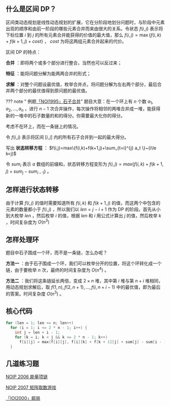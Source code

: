 ## 什么是区间 DP？

区间类动态规划是线性动态规划的扩展，它在分阶段地划分问题时，与阶段中元素出现的顺序和由前一阶段的哪些元素合并而来由很大的关系。令状态 $f(i,j)$ 表示将下标位置 $i$ 到 $j$ 的所有元素合并能获得的价值的最大值，那么 $f(i,j)=\max\{f(i,k)+f(k+1,j)+cost\}$ ， $cost$ 为将这两组元素合并起来的代价。

区间 DP 的特点：

 **合并** ：即将两个或多个部分进行整合，当然也可以反过来；

 **特征** ：能将问题分解为能两两合并的形式；

 **求解** ：对整个问题设最优值，枚举合并点，将问题分解为左右两个部分，最后合并两个部分的最优值得到原问题的最优值。

??? note " 例题[「NOI1995」石子合并](https://loj.ac/problem/10147)"
    题目大意：在一个环上有 $n$ 个数 $a_1,a_2,...,a_n$ ，进行 $n-1$ 次合并操作，每次操作将相邻的两堆合并成一堆，能获得新的一堆中的石子数量的和的得分。你需要最大化你的得分。

考虑不在环上，而在一条链上的情况。

令 $f(i,j)$ 表示将区间 $[i,j]$ 内的所有石子合并到一起的最大得分。

写出 **状态转移方程** ： $f(i,j)=max\{f(i,k)+f(k+1,j)+\sum_{t=i}^{j} a_t \}~(i\le k<j)$ 

令 $sum_i$ 表示 $a$ 数组的前缀和，状态转移方程变形为 $f(i,j)=max\{f(i,k)+f(k+1,j)+sum_j-sum_{i-1} \}$ 。

## 怎样进行状态转移

由于计算 $f(i,j)$ 的值时需要知道所有 $f(i,k)$ 和 $f(k+1,j)$ 的值，而这两个中包含的元素的数量都小于 $f(i,j)$ ，所以我们以 $len=j-i+1$ 作为 DP 的阶段。首先从小到大枚举 $len$ ，然后枚举 $i$ 的值，根据 $len$ 和 $i$ 用公式计算出 $j$ 的值，然后枚举 $k$ ，时间复杂度为 $O(n^3)$ 

## 怎样处理环

题目中石子围成一个环，而不是一条链，怎么办呢？

 **方法一** ：由于石子围成一个环，我们可以枚举分开的位置，将这个环转化成一个链，由于要枚举 $n$ 次，最终的时间复杂度为 $O(n^4)$ 。

 **方法二** ：我们将这条链延长两倍，变成 $2\times n$ 堆，其中第 $i$ 堆与第 $n+i$ 堆相同，用动态规划求解后，取 $f(1,n),f(2,n+1),...,f(i,n+i-1)$ 中的最优值，即为最后的答案。时间复杂度 $O(n^3)$ 。

## 核心代码

```cpp
for (len = 1; len <= n; len++)
  for (i = 1; i <= 2 * n - 1; i++) {
    int j = len + i - 1;
    for (k = i; k < j && k <= 2 * n - 1; k++)
      f[i][j] = max(f[i][j], f[i][k] + f[k + 1][j] + sum[j] - sum[i - 1]);
  }
```

## 几道练习题

 [NOIP 2006 能量项链](https://vijos.org/p/1312) 

 [NOIP 2007 矩阵取数游戏](https://vijos.org/p/1378) 

 [「IOI2000」邮局](https://www.luogu.com.cn/problemnew/show/P4767) 

